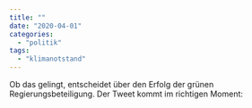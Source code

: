 ```yaml
---
title: ""
date: "2020-04-01"
categories: 
  - "politik"
tags: 
  - "klimanotstand"
---
```


Ob das gelingt, entscheidet über den Erfolg der grünen Regierungsbeteiligung. Der Tweet kommt im richtigen Moment:
